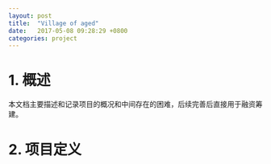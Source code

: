 ```yaml
---
layout: post
title:  "Village of aged"
date:   2017-05-08 09:28:29 +0800
categories: project
---
```


# 1. 概述
本文档主要描述和记录项目的概况和中间存在的困难，后续完善后直接用于融资筹建。

# 2. 项目定义
